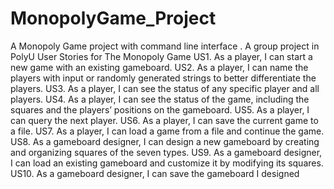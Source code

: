 # MonopolyGame_Project
A Monopoly Game project with command line interface . A group project in PolyU
User Stories for The Monopoly Game
US1. As a player, I can start a new game with an existing gameboard.
US2. As a player, I can name the players with input or randomly generated strings to better
differentiate the players.
US3. As a player, I can see the status of any specific player and all players.
US4. As a player, I can see the status of the game, including the squares and the players’
positions on the gameboard.
US5. As a player, I can query the next player.
US6. As a player, I can save the current game to a file.
US7. As a player, I can load a game from a file and continue the game.
US8. As a gameboard designer, I can design a new gameboard by creating and organizing
squares of the seven types.
US9. As a gameboard designer, I can load an existing gameboard and customize it by
modifying its squares.
US10. As a gameboard designer, I can save the gameboard I designed
